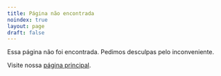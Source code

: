 ```yaml
---
title: Página não encontrada
noindex: true
layout: page
draft: false
---
```


Essa página não foi encontrada. Pedimos desculpas pelo inconveniente. 

Visite nossa [página principal](/).